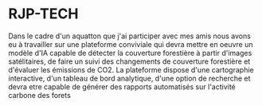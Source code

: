 # RJP-TECH
Dans le cadre d'un aquatton que j'ai participer avec mes amis nous avons eu à travailler sur une plateforme conviviale qui devra mettre en oeuvre un modèle d'IA
capable de détecter la couverture forestière à partir d'images satélitaires,
de faire un suivi des changements de couverture forestière et d'évaluer les émissions de CO2.
La plateforme dispose d'une cartographie interactive, d'un tableau de bord analytique, d'une 
option de recherche et devra etre capable de générer des rapports automatisés sur l'activité carbone des forets
